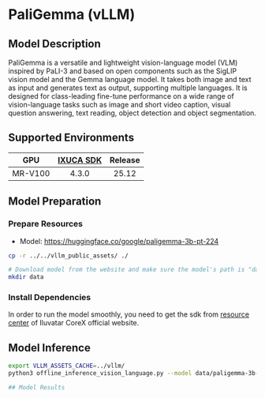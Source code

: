 # PaliGemma (vLLM)

## Model Description

PaliGemma is a versatile and lightweight vision-language model (VLM) inspired by PaLI-3 and based on open components such as the SigLIP vision model and the Gemma language model. It takes both image and text as input and generates text as output, supporting multiple languages. It is designed for class-leading fine-tune performance on a wide range of vision-language tasks such as image and short video caption, visual question answering, text reading, object detection and object segmentation.

## Supported Environments

| GPU    | [IXUCA SDK](https://gitee.com/deep-spark/deepspark#%E5%A4%A9%E6%95%B0%E6%99%BA%E7%AE%97%E8%BD%AF%E4%BB%B6%E6%A0%88-ixuca) | Release |
| :----: | :----: | :----: |
| MR-V100 | 4.3.0 | 25.12 |

## Model Preparation

### Prepare Resources

- Model: <https://huggingface.co/google/paligemma-3b-pt-224>

```bash
cp -r ../../vllm_public_assets/ ./

# Download model from the website and make sure the model's path is "data/paligemma-3b-pt-224"
mkdir data
```

### Install Dependencies

In order to run the model smoothly, you need to get the sdk from [resource center](https://support.iluvatar.com/#/ProductLine?id=2) of Iluvatar CoreX official website.


## Model Inference

```bash
export VLLM_ASSETS_CACHE=../vllm/
python3 offline_inference_vision_language.py --model data/paligemma-3b-pt-224 --max-tokens 256  --trust-remote-code --temperature 0.0 

## Model Results